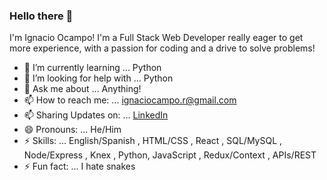 ### Hello there 👋
I'm Ignacio Ocampo! I'm a Full Stack Web Developer really eager to get more experience, with a passion for coding and a drive to solve problems!


- 🌱 I’m currently learning ... Python
- 🤔 I’m looking for help with ... Python
- 💬 Ask me about ... Anything!
- 📫 How to reach me: ... ignaciocampo.r@gmail.com
- 📫 Sharing Updates on: ... [LinkedIn](https://www.linkedin.com/in/ignacioocampor/)
- 😄 Pronouns: ... He/Him
- ⚡ Skills: ... English/Spanish , HTML/CSS , React , SQL/MySQL , Node/Express , Knex , Python, JavaScript , Redux/Context , APIs/REST
- ⚡ Fun fact: ... I hate snakes


